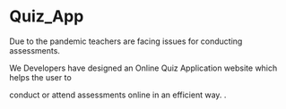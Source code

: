 

# Quiz_App

Due to the pandemic teachers are facing issues for conducting assessments.

We Developers have designed an Online Quiz Application website which helps the user to

conduct or attend assessments online in an efficient way. . 
